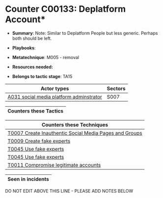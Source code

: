 # Counter C00133: Deplatform Account*

* **Summary**: Note: Similar to Deplatform People but less generic. Perhaps both should be left.

* **Playbooks**: 

* **Metatechnique**: M005 - removal

* **Resources needed:** 

* **Belongs to tactic stage**: TA15


| Actor types | Sectors |
| ----------- | ------- |
| [A031 social media platform adminstrator](../../generated_pages/actortypes/A031.md) | S007 |



| Counters these Tactics |
| ---------------------- |



| Counters these Techniques |
| ------------------------- |
| [T0007 Create Inauthentic Social Media Pages and Groups](../../generated_pages/techniques/T0007.md) |
| [T0009 Create fake experts](../../generated_pages/techniques/T0009.md) |
| [T0045 Use fake experts](../../generated_pages/techniques/T0045.md) |
| [T0045 Use fake experts](../../generated_pages/techniques/T0045.md) |
| [T0011 Compromise legitimate accounts](../../generated_pages/techniques/T0011.md) |



| Seen in incidents |
| ----------------- |


DO NOT EDIT ABOVE THIS LINE - PLEASE ADD NOTES BELOW
